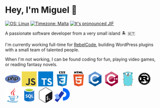 # Hey, I'm Miguel 👋

[![OS: Linux](https://img.shields.io/badge/OS-GNU%2FLinux-informational?style=for-the-badge)][gnu_linux]
[![Timezone: Malta](https://img.shields.io/badge/Timezone-Malta%20(UTC%2B1)-white?style=for-the-badge)][malta]
[![It's pronounced JIF](https://img.shields.io/badge/GIF%20Pronounciation-JIF-darkgreen?style=for-the-badge)][jif]

A passionate software developer from a very small island 🏝️ 🇲🇹

I'm currently working full-time for [RebelCode](https://rebelcode.com), building WordPress plugins with a small team of talented people.

When I'm not working, I can be found coding for fun, playing video games, or reading fantasy novels.

![PHP] ![JavaScript] ![TypeScript] ![CSS] ![HTML] ![C] ![C++] ![Go] ![Rust] ![Java] ![SQL] ![Bash] ![Processing]

[gnu_linux]: https://i1.wp.com/www.titanui.com/wp-content/uploads/2014/01/06/GNU-Linux-Logo-Penguin-SVG.png
[malta]: https://www.google.com/maps/place/Malta/@35.9425686,14.3083107,12z/data=!3m1!4b1!4m5!3m4!1s0x130e45281d8647c5:0xf582d86136be4239!8m2!3d35.937496!4d14.375416
[jif]: https://www.olsenhome.com/gif/
[PHP]: ./icons/php.webp
[JavaScript]: ./icons/js.webp
[TypeScript]: ./icons/ts.webp
[CSS]: ./icons/css.webp
[HTML]: ./icons/html.webp
[C]: ./icons/c.webp
[C++]: ./icons/c++.webp
[C#]: ./icons/c%23.webp
[Java]: ./icons/java.webp
[SASS]: ./icons/sass.webp
[Python]: ./icons/python.webp
[Ruby]: ./icons/ruby.webp
[Lua]: ./icons/lua.webp
[SQL]: ./icons/sql.webp
[Rust]: ./icons/rust.webp
[GO]: ./icons/go.webp
[Processing]: ./icons/processing.webp
[Haskell]: ./icons/haskell.webp
[Bash]: ./icons/bash.webp
[Git]: ./icons/git.webp
